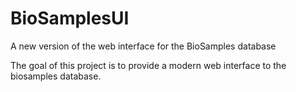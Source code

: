 # BioSamplesUI
A new version of the web interface for the BioSamples database

The goal of this project is to provide a modern web interface to the biosamples database.
